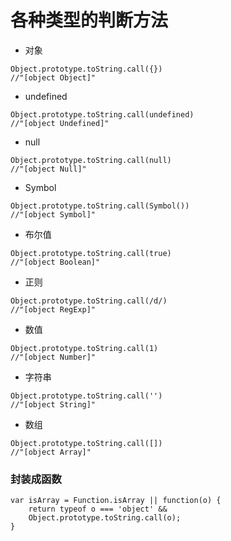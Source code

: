 # 各种类型的判断方法

* 对象
```
Object.prototype.toString.call({})
//"[object Object]"
```

* undefined
```
Object.prototype.toString.call(undefined)
//"[object Undefined]"
```

* null
```
Object.prototype.toString.call(null)
//"[object Null]"
```

* Symbol
```
Object.prototype.toString.call(Symbol())
//"[object Symbol]"
```

* 布尔值
```
Object.prototype.toString.call(true)
//"[object Boolean]"
```

* 正则
```
Object.prototype.toString.call(/d/)
//"[object RegExp]"
```

* 数值
```
Object.prototype.toString.call(1)
//"[object Number]"
```

* 字符串
```
Object.prototype.toString.call('')
//"[object String]"
```

* 数组
```
Object.prototype.toString.call([])
//"[object Array]"
```

### 封装成函数
```
var isArray = Function.isArray || function(o) {
	return typeof o === 'object' && 
	Object.prototype.toString.call(o);
}
```